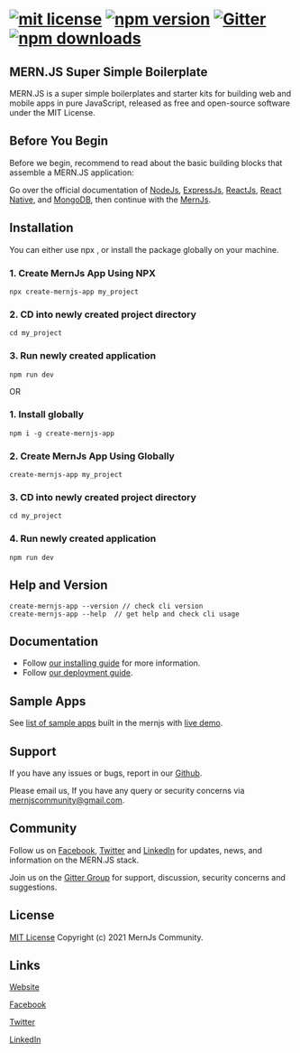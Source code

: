 # [![mit license](https://img.shields.io/github/license/mernjs/create-mernjs-app)](https://github.com/mernjs/create-mernjs-app/blob/master/LICENSE) [![npm version](https://img.shields.io/npm/v/create-mernjs-app)](https://www.npmjs.com/package/create-mernjs-app) [![Gitter](https://badges.gitter.im/mernjs/mernjs.svg)](https://gitter.im/mernjs/mernjs?utm_source=badge&utm_medium=badge&utm_campaign=pr-badge) [![npm downloads](https://img.shields.io/npm/dy/create-mernjs-app)](https://www.npmjs.com/package/create-mernjs-app)

## MERN.JS Super Simple Boilerplate
MERN.JS is a super simple boilerplates and starter kits for building web and mobile apps in pure JavaScript, released as free and open-source software under the MIT License.

## Before You Begin 
Before we begin, recommend to read about the basic building blocks that assemble a MERN.JS application:

Go over the official documentation of [NodeJs](https://nodejs.org/), [ExpressJs](http://expressjs.com/), [ReactJs](https://reactjs.org/), [React Native](https://reactnative.dev/), and [MongoDB](http://mongodb.org/), then continue with the [MernJs](https://mernjs.org/installation).

## Installation
You can either use npx , or install the package globally on your machine.

### 1. Create MernJs App Using NPX   
```
npx create-mernjs-app my_project
```
### 2. CD into newly created project directory   
```
cd my_project
```

### 3. Run newly created application   
```
npm run dev
```

OR

### 1. Install globally   
```
npm i -g create-mernjs-app
```

### 2. Create MernJs App Using Globally
```
create-mernjs-app my_project
```

### 3. CD into newly created project directory   
```
cd my_project
```

### 4. Run newly created application   
```
npm run dev
```

## Help and Version   
```
create-mernjs-app --version // check cli version
create-mernjs-app --help  // get help and check cli usage 
```

## Documentation
- Follow [our installing guide](https://mernjs.org/installation) for more information.
- Follow [our deployment guide](https://mernjs.org/deployment).

## Sample Apps
See [list of sample apps](https://mernjs.org/showcase) built in the mernjs with [live demo](https://mernjs.org/showcase).

## Support

If you have any issues or bugs, report in our [Github](https://github.com/create-mernjs-app/issues).

Please email us, If you have any query or security concerns via mernjscommunity@gmail.com.


## Community

Follow us on [Facebook](https://www.facebook.com/mernjs), [Twitter](https://twitter.com/mernjs) and [LinkedIn](https://www.linkedin.com/in/mernjs-community-269551191/) for updates, news, and information on the MERN.JS stack.

Join us on the [Gitter Group](https://gitter.im/mernjs/mernjs-community) for support, discussion, security concerns and suggestions.

## License
[MIT License](https://github.com/mernjs/create-mernjs-app/blob/master/LICENSE) Copyright (c) 2021 MernJs Community.

## Links
[Website](https://mernjs.org)

[Facebook](https://www.facebook.com/mernjs)

[Twitter](https://twitter.com/mernjs)

[LinkedIn](https://www.linkedin.com/in/mernjs-community-269551191/)
